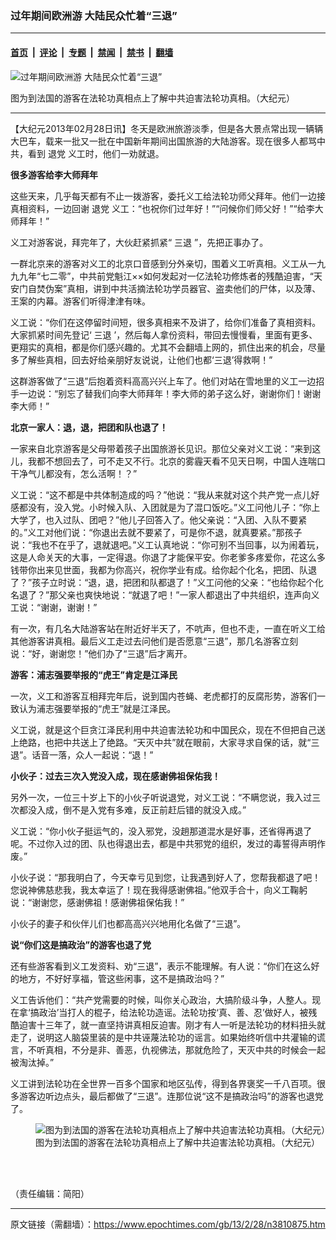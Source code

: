 ### 过年期间欧洲游  大陆民众忙着“三退”

---

#### [首页](../../../..?n3810875) &nbsp;|&nbsp; [评论](../../../../../epoch-comment?n3810875) &nbsp;|&nbsp; [专题](../../../../../epoch-special?n3810875) &nbsp;|&nbsp; [禁闻](../../../../../epoch-news?n3810875) &nbsp;|&nbsp; [禁书](../../../../../books?n3810875) &nbsp;|&nbsp; [翻墙](https://github.com/gfw-breaker/nogfw/blob/master/README.md?n3810875)


<div><img alt="过年期间欧洲游  大陆民众忙着“三退”" class="attachment-djy_600_400 size-djy_600_400 wp-post-image" src="https://i.epochtimes.com/assets/uploads/2013/02/1303010103021459-600x400.jpg"/>
<div class="caption">
 <p>
  图为到法国的游客在法轮功真相点上了解中共迫害法轮功真相。（大纪元）
 </p>
</div></div><hr/><div class="post_content" id="artbody" itemprop="articleBody">
 <!-- article content begin -->
 <p>
  【大纪元2013年02月28日讯】冬天是欧洲旅游淡季，但是各大景点常出现一辆辆大巴车，载来一批又一批在中国新年期间出国旅游的大陆游客。现在很多人都骂中共，看到
  <ok href="https://www.epochtimes.com/gb/tag/%E9%80%80%E5%85%9A.html">
   退党
  </ok>
  义工时，他们一劝就退。
 </p>
 <p>
  <b>
   很多游客给李大师拜年
  </b>
 </p>
 <p>
  这些天来，几乎每天都有不止一拨游客，委托义工给法轮功师父拜年。他们一边接真相资料，一边回谢
  <ok href="https://www.epochtimes.com/gb/tag/%E9%80%80%E5%85%9A.html">
   退党
  </ok>
  义工：“也祝你们过年好！”“问候你们师父好！”“给李大师拜年！”
 </p>
 <p>
  义工对游客说，拜完年了，大伙赶紧抓紧“
  <ok href="https://www.epochtimes.com/gb/tag/%E4%B8%89%E9%80%80.html">
   三退
  </ok>
  ”，先把正事办了。
 </p>
 <p>
  一群北京来的游客对义工的北京口音感到分外亲切，围着义工听真相。义工从一九九九年“七二零”，中共前党魁江××如何发起对一亿法轮功修炼者的残酷迫害，“天安门自焚伪案”真相，讲到中共活摘法轮功学员器官、盗卖他们的尸体，以及薄、王案的内幕。游客们听得津津有味。
 </p>
 <p>
  义工说：“你们在这停留时间短，很多真相来不及讲了，给你们准备了真相资料。大家抓紧时间先登记‘
  <ok href="https://www.epochtimes.com/gb/tag/%E4%B8%89%E9%80%80.html">
   三退
  </ok>
  ’，然后每人拿份资料，带回去慢慢看，里面有更多、更翔实的真相，都是你们感兴趣的。尤其不会翻墙上网的，抓住出来的机会，尽量多了解些真相，回去好给亲朋好友说说，让他们也都‘三退’得救啊！”
 </p>
 <p>
  这群游客做了“三退”后抱着资料高高兴兴上车了。他们对站在雪地里的义工一边招手一边说：“别忘了替我们向李大师拜年！李大师的弟子这么好，谢谢你们！谢谢李大师！”
 </p>
 <p>
  <b>
   北京一家人：退，退，把团和队也退了！
  </b>
 </p>
 <p>
  一家来自北京游客是父母带着孩子出国旅游长见识。那位父亲对义工说：“来到这儿，我都不想回去了，可不走又不行。北京的雾霾天看不见天日啊，中国人连喘口干净气儿都没有，怎么活啊！？”
 </p>
 <p>
  义工说：“这不都是中共体制造成的吗？”他说：“我从来就对这个共产党一点儿好感都没有，没入党。小时候入队、入团就是为了混口饭吃。”义工问他儿子：“你上大学了，也入过队、团吧？”他儿子回答入了。他父亲说：“入团、入队不要紧的。”义工对他们说：“你退出去就不要紧了，可是你不退，就真要紧。”那孩子说：“我也不在乎了，退就退吧。”义工认真地说：“你可别不当回事，以为闹着玩，这是人命关天的大事，一定得退。你退了才能保平安。你老爹多疼爱你，花这么多钱带你出来见世面，我都为你高兴，祝你学业有成。给你起个化名，把团、队退了？”孩子立时说：“退，退，把团和队都退了！”义工问他的父亲：“也给你起个化名退了？”那父亲也爽快地说：“就退了吧！”一家人都退出了中共组织，连声向义工说：“谢谢，谢谢！”
 </p>
 <p>
  有一次，有几名大陆游客站在附近好半天了，不吭声，但也不走，一直在听义工给其他游客讲真相。最后义工走过去问他们是否愿意“三退”，那几名游客立刻说：“好，谢谢您！”他们办了“三退”后才离开。
 </p>
 <p>
  <b>
   游客：浦志强要举报的“虎王”肯定是江泽民
  </b>
 </p>
 <p>
  一次，义工和游客互相拜完年后，说到国内苍蝇、老虎都打的反腐形势，游客们一致认为浦志强要举报的“虎王”就是江泽民。
 </p>
 <p>
  义工说，就是这个巨贪江泽民利用中共迫害法轮功和中国民众，现在不但把自己送上绝路，也把中共送上了绝路。“天灭中共”就在眼前，大家寻求自保的话，就“三退”。话音一落，众人一起说：“退！”
 </p>
 <p>
  <b>
   小伙子：过去三次入党没入成，现在感谢佛祖保佑我！
  </b>
 </p>
 <p>
  另外一次，一位三十岁上下的小伙子听说退党，对义工说：“不瞒您说，我入过三次都没入成，倒不是入党有多难，反正前赶后错的就没入成。”
 </p>
 <p>
  义工说：“你小伙子挺运气的，没入邪党，没趟那道混水是好事，还省得再退了呢。不过你入过的团、队也得退出去，都是中共邪党的组织，发过的毒誓得声明作废。”
 </p>
 <p>
  小伙子说：“那我明白了，今天幸亏见到您，让我遇到好人了，您帮我都退了吧！您说神佛慈悲我，我太幸运了！现在我得感谢佛祖。”他双手合十，向义工鞠躬说：“谢谢您，感谢佛祖！感谢佛祖保佑我！”
 </p>
 <p>
  小伙子的妻子和伙伴儿们也都高高兴兴地用化名做了“三退”。
 </p>
 <p>
  <b>
   说“你们这是搞政治”的游客也退了党
  </b>
 </p>
 <p>
  还有些游客看到义工发资料、劝“三退”，表示不能理解。有人说：“你们在这么好的地方，不好好享福，管这些闲事，这不是搞政治吗？”
 </p>
 <p>
  义工告诉他们：“共产党需要的时候，叫你关心政治，大搞阶级斗争，人整人。现在拿‘搞政治’当打人的棍子，给法轮功造谣。法轮功按‘真、善、忍’做好人，被残酷迫害十三年了，就一直坚持讲真相反迫害。刚才有人一听是法轮功的材料扭头就走了，说明这人脑袋里装的是中共诬蔑法轮功的谣言。如果始终听信中共灌输的谎言，不听真相，不分是非、善恶，仇视佛法，那就危险了，天灭中共的时候会一起被淘汰掉。”
 </p>
 <p>
  义工讲到法轮功在全世界一百多个国家和地区弘传，得到各界褒奖一千八百项。很多游客边听边点头，最后都做了“三退”。连那位说“这不是搞政治吗”的游客也退党了。
 </p>
 <figure aria-describedby="caption-attachment-6682710" class="wp-caption aligncenter" id="attachment_6682710" style="width: 600px">
  <ok href=" https://i.epochtimes.com/assets/uploads/2013/02/1302272346541657-600x450.jpg" rel="noreferrer noopener" target="_blank">
   <img alt="图为到法国的游客在法轮功真相点上了解中共迫害法轮功真相。（大纪元）" class="size-large wp-image-6682710" src="https://i.epochtimes.com/assets/uploads/2013/02/1302272346541657-600x450.jpg" title="图为到法国的游客在法轮功真相点上了解中共迫害法轮功真相。（大纪元）"/>
  </ok>
  <br/><figcaption class="wp-caption-text" id="caption-attachment-6682710">
   图为到法国的游客在法轮功真相点上了解中共迫害法轮功真相。（大纪元）
  </figcaption><br/>
 </figure><br/>
 <p>
  （责任编辑：简阳）
 </p>
 <!-- article content end -->
 <div id="below_article_ad">
 </div>
</div>


---

原文链接（需翻墙）：https://www.epochtimes.com/gb/13/2/28/n3810875.htm